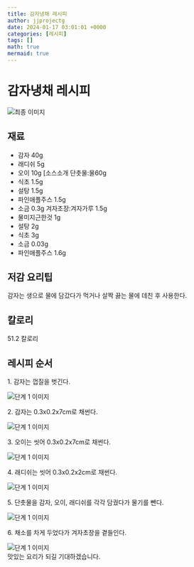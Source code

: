 ```yaml
---
title: 감자냉채 레시피
author: jjprojectg
date: 2024-01-17 03:01:01 +0000
categories: [레시피]
tags: []
math: true
mermaid: true
---
```

<meta name="og:type" content="website"/>
<meta charset="UTF-8"/>
<div class="header">
  <h1>감자냉채 레시피</h1>
</div>

<div class="container my-4">
  <div class="row">
    <div class="col-12 col-md-6">
      <div class="recipe-image">
        <img src="http://www.foodsafetykorea.go.kr/uploadimg/20141117/20141117053400_1416213240973.jpg" class="step-image" alt="최종 이미지"/>
      </div>
    </div>
    <div class="col-12 col-md-6">
      <div class="ingredients">
        <h2>재료</h2>
        <ul class="card">
          <li> 감자 40g </li>
          <li>  래디쉬 5g </li>
          <li>  오이 10g [소스소개 단촛물:물60g </li>
          <li>  식초 1.5g </li>
          <li>  설탕 1.5g </li>
          <li>  파인애플주스 1.5g </li>
          <li>  소금 0.3g 겨자초장:겨자가루 1.5g </li>
          <li>  물미지근한것 1g </li>
          <li>  설탕 2g </li>
          <li>  식초 3g </li>
          <li>  소금 0.03g </li>
          <li>  파인애플주스 1.6g </li>
</ul>
      </div>
    </div>
    <div class="col-12 col-md-6">
      <div class="ingredients">
        <h2>저감 요리팁</h2>
        <div class="card"> 
          <p>
            감자는 생으로 물에 담갔다가 먹거나 살짝 끓는 물에 데친 후 사용한다.
          </p>
        </div>
      </div>
      <div class="ingredients">
        <h2>칼로리</h2>
        <div class="card"> 
          <p>
            51.2 칼로리
          </p>
        </div>
      </div>
    </div>
  </div>

  <h2 class="my-4">레시피 순서</h2>
  <div class="card recipe-card">
    <div class="card-body recipe-step">
      <p class="card-text step-description">1. 감자는 껍질을 벗긴다.</p>
      <img src="http://www.foodsafetykorea.go.kr/uploadimg/cook/808-1.jpg" alt="단계 1 이미지" class="step-image"/>
    </div>
  </div>
  <div class="card recipe-card">
    <div class="card-body recipe-step">
      <p class="card-text step-description">2. 감자는 0.3x0.2x7cm로 채썬다.</p>
      <img src="http://www.foodsafetykorea.go.kr/uploadimg/cook/808-2.jpg" alt="단계 1 이미지" class="step-image"/>
    </div>
  </div>
  <div class="card recipe-card">
    <div class="card-body recipe-step">
      <p class="card-text step-description">3. 오이는 씻어 0.3x0.2x7cm로 채썬다.</p>
      <img src="http://www.foodsafetykorea.go.kr/uploadimg/cook/808-3.jpg" alt="단계 1 이미지" class="step-image"/>
    </div>
  </div>
  <div class="card recipe-card">
    <div class="card-body recipe-step">
      <p class="card-text step-description">4. 래디쉬는 씻어 0.3x0.2x2cm로 채썬다.</p>
      <img src="http://www.foodsafetykorea.go.kr/uploadimg/cook/808-4.jpg" alt="단계 1 이미지" class="step-image"/>
    </div>
  </div>
  <div class="card recipe-card">
    <div class="card-body recipe-step">
      <p class="card-text step-description">5. 단촛물을 감자, 오이, 래디쉬를 각각 담궜다가 물기를 뺀다.</p>
      <img src="http://www.foodsafetykorea.go.kr/uploadimg/cook/808-5.jpg" alt="단계 1 이미지" class="step-image"/>
    </div>
  </div>
  <div class="card recipe-card">
    <div class="card-body recipe-step">
      <p class="card-text step-description">6. 채소를 차게 두었다가 겨자초장을 곁들인다.</p>
      <img src="http://www.foodsafetykorea.go.kr/uploadimg/cook/808-6.jpg" alt="단계 1 이미지" class="step-image"/>
    </div>
  </div>

</div>
맛있는 요리가 되길 기대하겠습니다.
